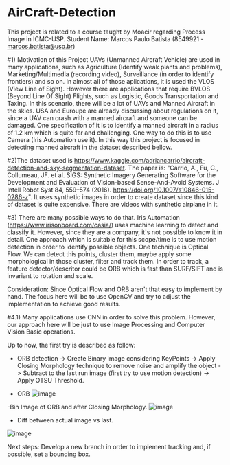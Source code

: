 # AirCraft-Detection
This project is related to a course taught by Moacir regarding Process Image in ICMC-USP.
Student Name: Marcos Paulo Batista (8549921 - marcos.batista@usp.br)

#1) Motivation of this Project
UAVs (Unmanned Aircraft Vehicle) are used in many applications, such as Agriculture (Identify weak plants and problems),
Marketing/Multimedia (recording video), Surveillance (in order to identify frontiers) and so on. In almost all of those aplications,
it is used the VLOS (View Line of Sight). However there are applications that require BVLOS (Beyond Line Of Sight) Flights,
such as Logistic, Goods Transportation and Taxing. In this scenario, there will be a lot of UAVs and Manned Aircraft in the skies.
USA and Euroupe are already discussing about regulations on it, since a UAV can crash with a manned aircraft and someone can be damaged.
One specification of it is to identify a manned aircraft in a radius of 1.2 km which is quite far and challenging. One way to do this is
to use Camera (Iris Automation use it). In this way this project is focused in detecting manned aircraft in the dataset described bellow.

#2)The dataset used is https://www.kaggle.com/adriancarrio/aircraft-detection-and-sky-segmentation-dataset. The paper is:
"Carrio, A., Fu, C., Collumeau, JF. et al. SIGS: Synthetic Imagery Generating Software for the Development and Evaluation 
of Vision-based Sense-And-Avoid Systems. J Intell Robot Syst 84, 559–574 (2016). https://doi.org/10.1007/s10846-015-0286-z".
It uses synthetic images in order to create dataset since this kind of dataset is quite expensive. There are videos with 
synthetic airplane in it.

#3) There are many possible ways to do that. Iris Automation (https://www.irisonboard.com/casia/) uses machine learning to detect and classify
it. However, since they are a company, it's not possible to know it in detail. One approach which is suitable for this scope/time is to use
motion detection in order to identify possible objects. One technique is Optical Flow. We can detect this points, cluster them, maybe apply some 
morphological in those cluster, filter and track them. In order to track, a feature detector/descritor could be ORB which is fast than SURF/SIFT
and is invariant to rotation and scale.

Consideration: Since Optical Flow and ORB aren't that easy to implement by hand. The focus here will be to use OpenCV and try to adjust the implementation
to achieve good results.

#4.1) Many applications use CNN in order to solve this problem. However, our approach here will be just to use Image Processing and Computer Vision Basic operations.

Up to now, the first try is described as follow:
- ORB detection -> Create Binary image considering KeyPoints -> Apply Closing Morphology technique to remove noise and amplify the object -> Subtract to the last run image (first try to use motion detection) -> Apply OTSU Threshold.

- ORB
![image](https://user-images.githubusercontent.com/85201876/123179368-a4650e80-d45f-11eb-94d6-ec2a9314a543.png)

-Bin Image of ORB and after Closing Morphology.
![image](https://user-images.githubusercontent.com/85201876/123555577-f5754b00-d75c-11eb-976e-0cd33faa1b17.png)


- Diff between actual image vs last.

![image](https://user-images.githubusercontent.com/85201876/123555581-fd34ef80-d75c-11eb-954b-21b7ae387336.png)

Next steps:
Develop a new branch in order to implement tracking and, if possible, set a bounding box.

